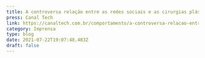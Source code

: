 ```yaml
---
title: A controversa relação entre as redes sociais e as cirurgias plásticas
press: Canal Tech
link: https://canaltech.com.br/comportamento/a-controversa-relacao-entre-as-redes-sociais-e-as-cirurgias-plasticas-190462/
category: Imprensa
type: blog
date: 2021-07-22T19:07:48.483Z
draft: false
---
```


